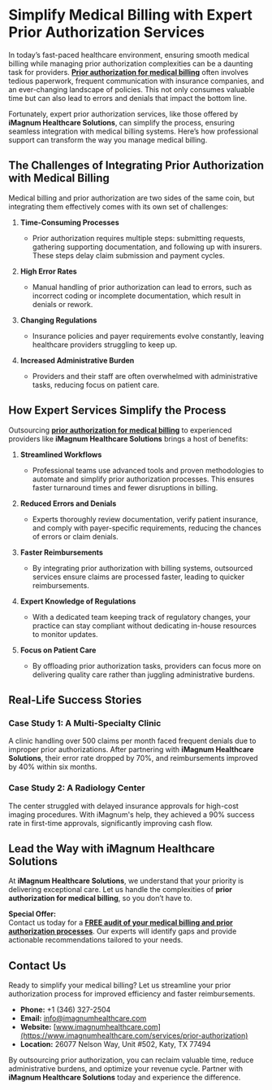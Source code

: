 # Simplify Medical Billing with Expert Prior Authorization Services

In today’s fast-paced healthcare environment, ensuring smooth medical billing while managing prior authorization complexities can be a daunting task for providers. **[Prior authorization for medical billing](https://www.imagnumhealthcare.com/services/prior-authorization)** often involves tedious paperwork, frequent communication with insurance companies, and an ever-changing landscape of policies. This not only consumes valuable time but can also lead to errors and denials that impact the bottom line.

Fortunately, expert prior authorization services, like those offered by **iMagnum Healthcare Solutions**, can simplify the process, ensuring seamless integration with medical billing systems. Here’s how professional support can transform the way you manage medical billing.



## The Challenges of Integrating Prior Authorization with Medical Billing

Medical billing and prior authorization are two sides of the same coin, but integrating them effectively comes with its own set of challenges:

1. **Time-Consuming Processes**
   - Prior authorization requires multiple steps: submitting requests, gathering supporting documentation, and following up with insurers. These steps delay claim submission and payment cycles.

2. **High Error Rates**
   - Manual handling of prior authorization can lead to errors, such as incorrect coding or incomplete documentation, which result in denials or rework.

3. **Changing Regulations**
   - Insurance policies and payer requirements evolve constantly, leaving healthcare providers struggling to keep up.

4. **Increased Administrative Burden**
   - Providers and their staff are often overwhelmed with administrative tasks, reducing focus on patient care.



## How Expert Services Simplify the Process

Outsourcing **[prior authorization for medical billing](https://www.imagnumhealthcare.com/services/prior-authorization)** to experienced providers like **iMagnum Healthcare Solutions** brings a host of benefits:

1. **Streamlined Workflows**
   - Professional teams use advanced tools and proven methodologies to automate and simplify prior authorization processes. This ensures faster turnaround times and fewer disruptions in billing.

2. **Reduced Errors and Denials**
   - Experts thoroughly review documentation, verify patient insurance, and comply with payer-specific requirements, reducing the chances of errors or claim denials.

3. **Faster Reimbursements**
   - By integrating prior authorization with billing systems, outsourced services ensure claims are processed faster, leading to quicker reimbursements.

4. **Expert Knowledge of Regulations**
   - With a dedicated team keeping track of regulatory changes, your practice can stay compliant without dedicating in-house resources to monitor updates.

5. **Focus on Patient Care**
   - By offloading prior authorization tasks, providers can focus more on delivering quality care rather than juggling administrative burdens.



## Real-Life Success Stories

### Case Study 1: A Multi-Specialty Clinic
A clinic handling over 500 claims per month faced frequent denials due to improper prior authorizations. After partnering with **iMagnum Healthcare Solutions**, their error rate dropped by 70%, and reimbursements improved by 40% within six months.

### Case Study 2: A Radiology Center
The center struggled with delayed insurance approvals for high-cost imaging procedures. With iMagnum's help, they achieved a 90% success rate in first-time approvals, significantly improving cash flow.



## Lead the Way with iMagnum Healthcare Solutions

At **iMagnum Healthcare Solutions**, we understand that your priority is delivering exceptional care. Let us handle the complexities of **prior authorization for medical billing**, so you don’t have to.

**Special Offer:**  
Contact us today for a **[FREE audit of your medical billing and prior authorization processes](https://www.imagnumhealthcare.com/services/prior-authorization)**. Our experts will identify gaps and provide actionable recommendations tailored to your needs.



## Contact Us

Ready to simplify your medical billing? Let us streamline your prior authorization process for improved efficiency and faster reimbursements.

- **Phone:** +1 (346) 327-2504  
- **Email:** [info@imagnumhealthcare.com](mailto:info@imagnumhealthcare.com)  
- **Website:** [www.imagnumhealthcare.com](https://www.imagnumhealthcare.com/services/prior-authorization)  
- **Location:** 26077 Nelson Way, Unit #502, Katy, TX 77494



By outsourcing prior authorization, you can reclaim valuable time, reduce administrative burdens, and optimize your revenue cycle. Partner with **iMagnum Healthcare Solutions** today and experience the difference.
